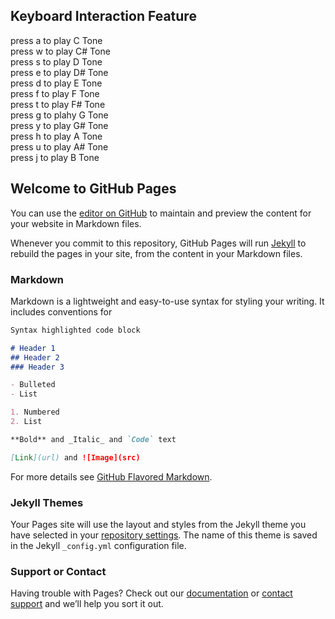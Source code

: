 ## Keyboard Interaction Feature
press a to play C Tone  
press w to play C# Tone  
press s to play D Tone  
press e to play D# Tone  
press d to play E Tone  
press f to play F Tone  
press t to play F# Tone  
press g to plahy G Tone  
press y to play G# Tone  
press h to play A Tone  
press u to play A# Tone  
press j to play B Tone  

## Welcome to GitHub Pages

You can use the [editor on GitHub](https://github.com/allimacmillan/IIAP1/edit/master/README.md) to maintain and preview the content for your website in Markdown files.

Whenever you commit to this repository, GitHub Pages will run [Jekyll](https://jekyllrb.com/) to rebuild the pages in your site, from the content in your Markdown files.

### Markdown

Markdown is a lightweight and easy-to-use syntax for styling your writing. It includes conventions for

```markdown
Syntax highlighted code block

# Header 1
## Header 2
### Header 3

- Bulleted
- List

1. Numbered
2. List

**Bold** and _Italic_ and `Code` text

[Link](url) and ![Image](src)
```

For more details see [GitHub Flavored Markdown](https://guides.github.com/features/mastering-markdown/).

### Jekyll Themes

Your Pages site will use the layout and styles from the Jekyll theme you have selected in your [repository settings](https://github.com/allimacmillan/IIAP1/settings). The name of this theme is saved in the Jekyll `_config.yml` configuration file.

### Support or Contact

Having trouble with Pages? Check out our [documentation](https://help.github.com/categories/github-pages-basics/) or [contact support](https://github.com/contact) and we’ll help you sort it out.
